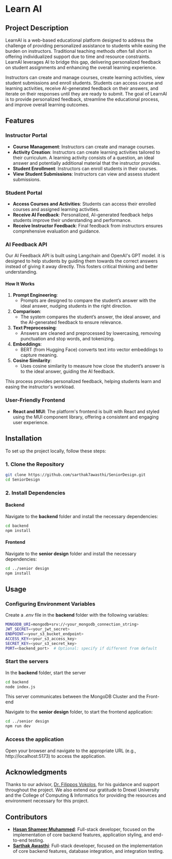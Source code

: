 # Learn AI
## Project Description
LearnAI is a web-based educational platform designed to address the challenge of providing personalized assistance to students while easing the burden on instructors. Traditional teaching methods often fall short in offering individualized support due to time and resource constraints. LearnAI leverages AI to bridge this gap, delivering personalized feedback on student assignments and enhancing the overall learning experience.

Instructors can create and manage courses, create learning activities, view student submissions and enroll students. Students can access course and learning activities, receive AI-generated feedback on their answers, and iterate on their responses until they are ready to submit. The goal of LearnAI is to provide personalized feedback, streamline the educational process, and improve overall learning outcomes.

## Features

### Instructor Portal
- **Course Management**: Instructors can create and manage courses.
- **Activity Creation**: Instructors can create learning activities tailored to their curriculum. A learning activity consists of a question, an ideal answer and potentially additional material that the instructor provides.
- **Student Enrollment**: Instructors can enroll students in their courses.
- **View Student Submissions**: Instructors can view and assess student submissions.

### Student Portal
- **Access Courses and Activities**: Students can access their enrolled courses and assigned learning activities.
- **Receive AI Feedback**: Personalized, AI-generated feedback helps students improve their understanding and performance.
- **Receive Instructor Feedback**: Final feedback from instructors ensures comprehensive evaluation and guidance.

### AI Feedback API

Our AI Feedback API is built using Langchain and OpenAI's GPT model. it is designed to help students by guiding them towards the correct answers instead of giving it away directly. This fosters critical thinking and better understanding.

#### How It Works
1. **Prompt Engineering**:
   - Prompts are designed to compare the student’s answer with the ideal answer, nudging students in the right direction.
2. **Comparison**:
   - The system compares the student’s answer, the ideal answer, and the AI-generated feedback to ensure relevance.
3. **Text Preprocessing**:
   - Answers are cleaned and preprocessed by lowercasing, removing punctuation and stop words, and tokenizing.
4. **Embeddings**:
   - BERT (from Hugging Face) converts text into vector embeddings to capture meaning.
5. **Cosine Similarity**:
   - Uses cosine similarity to measure how close the student’s answer is to the ideal answer, guiding the AI feedback.

This process provides personalized feedback, helping students learn and easing the instructor's workload.

### User-Friendly Frontend
- **React and MUI**: The platform's frontend is built with React and styled using the MUI component library, offering a consistent and engaging user experience.

## Installation

To set up the project locally, follow these steps:

### 1. Clone the Repository

```bash
git clone https://github.com/sarthak7awasthi/SeniorDesign.git 
cd SeniorDesign
```

### 2. Install Dependencies

#### Backend
Navigate to the **backend** folder and install the necessary dependencies:
```bash
cd backend
npm install
```

#### Frontend
Navigate to the **senior design** folder and install the necessary dependencies:
```bash
cd ../senior design
npm install
```

## Usage

### Configuring Environment Variables
Create a *.env* file in the **backend** folder with the following variables:

```bash
MONGODB_URI=mongodb+srv://<your_mongodb_connection_string>
JWT_SECRET=<your_jwt_secret>
ENDPOINT=<your_s3_bucket_endpoint>
ACCESS_KEY=<your_s3_access_key>
SECRET_KEY=<your_s3_secret_key>
PORT=<backend_port>  # Optional: specify if different from default
```

### Start the servers

In the **backend** folder, start the server
```bash
cd backend
node index.js
```
This server communicates between the MongoDB Cluster and the Front-end

Navigate to the **senior design** folder, to start the frontend application:
```bash
cd ../senior design
npm run dev
```
### Access the application
Open your browser and navigate to the appropriate URL (e.g., http://localhost:5173) to access the application.

## Acknowledgments
Thanks to our advisor, [Dr. Filippos Vokolos](https://drexel.edu/cci/about/directory/V/Vokolos-Filippos/), for his guidance and support throughout the project. We also extend our gratitude to Drexel University and the College of Computing & Informatics for providing the resources and environment necessary for this project.

## Contributors
- **[Hasan Shameer Muhammed](https://www.linkedin.com/in/hasansm/)**: Full-stack developer, focused on the implementation of core backend features, application styling, and end-to-end testing.
- **[Sarthak Awasthi](https://www.linkedin.com/in/sarthak-awasthi-6107991a7/)**: Full-stack developer, focused on the implementation of core backend features, database integration, and integration testing.


